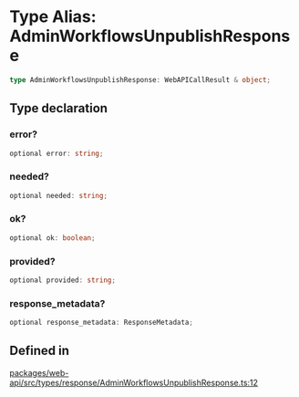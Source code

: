 # Type Alias: AdminWorkflowsUnpublishResponse

```ts
type AdminWorkflowsUnpublishResponse: WebAPICallResult & object;
```

## Type declaration

### error?

```ts
optional error: string;
```

### needed?

```ts
optional needed: string;
```

### ok?

```ts
optional ok: boolean;
```

### provided?

```ts
optional provided: string;
```

### response\_metadata?

```ts
optional response_metadata: ResponseMetadata;
```

## Defined in

[packages/web-api/src/types/response/AdminWorkflowsUnpublishResponse.ts:12](https://github.com/slackapi/node-slack-sdk/blob/main/packages/web-api/src/types/response/AdminWorkflowsUnpublishResponse.ts#L12)
